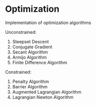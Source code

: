 # Optimization
Implementation of optimization algorithms 

Unconstrained:
1. Steepset Descent
2. Conjugate Gradient
3. Secant Algorithm
4. Armijo Algorithm
5. Finite Difference Algorithm

Constrained:
1. Penalty Algorithm
2. Barrier Algorithm
4. Augmented Lagrangian Algorithm 
3. Lagrangian Newton Algorithm
